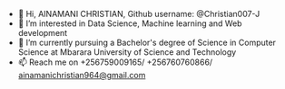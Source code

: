 - 👋 Hi, AINAMANI CHRISTIAN, Github username: @Christian007-J
- 👀 I’m interested in Data Science, Machine learning and Web development
- 🌱 I’m currently pursuing a Bachelor's degree of Science in Computer Science at Mbarara University of Science and Technology 
- 📫 Reach me on +256759009165/ +256760760866/ ainamanichristian964@gmail.com
